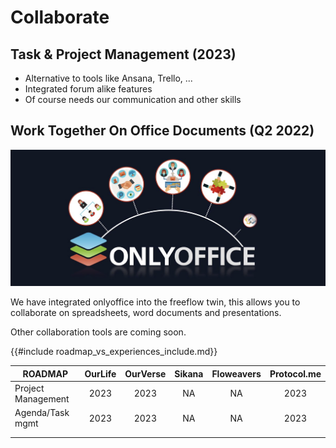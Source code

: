 # Collaborate

## Task & Project Management (2023)

- Alternative to tools like Ansana, Trello, ...
- Integrated forum alike features
- Of course needs our communication and other skills

## Work Together On Office Documents (Q2 2022)

![](img/onlyoffice.png)  

We have integrated onlyoffice into the freeflow twin, this allows you to collaborate on spreadsheets, word documents and presentations.

Other collaboration tools are coming soon.


{{#include roadmap_vs_experiences_include.md}}

| **ROADMAP**        | OurLife | OurVerse | Sikana | Floweavers | Protocol.me |
|--------------------|:-------:|:--------:|:------:|:----------:|:-----------:|
| Project Management |   2023  |   2023   |   NA   |     NA     |     2023    |
| Agenda/Task mgmt   |   2023  |   2023   |   NA   |     NA     |     2023    |
|                    |         |          |        |            |             |
|                    |         |          |        |            |             |

